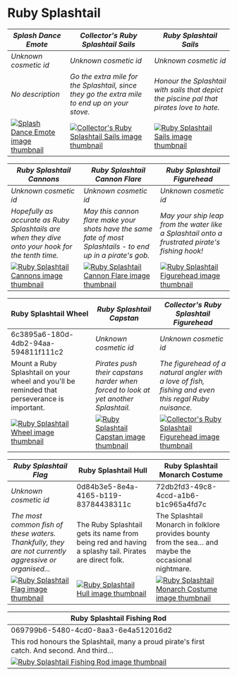 # Ruby Splashtail

| *Splash Dance Emote* | *Collector's Ruby Splashtail Sails* | *Ruby Splashtail Sails* |
| -------------------- | ----------------------------------- | ----------------------- |
| *Unknown cosmetic id* | *Unknown cosmetic id* | *Unknown cosmetic id* |
| *No description* | *Go the extra mile for the Splashtail, since they go the extra mile to end up on your stove.* | *Honour the Splashtail with sails that depict the piscine pal that pirates love to hate.* |
| [![*Splash Dance Emote* image thumbnail](https://cdn.merciasquill.com/images/67035fed8ad30bf0035179c4)](https://seaofthieves.wiki.gg/wiki/Splash_Dance_Emote) | [![*Collector's Ruby Splashtail Sails* image thumbnail](https://cdn.merciasquill.com/images/67035fed8ad30bf0035179c4)](https://seaofthieves.wiki.gg/wiki/Collector's_Ruby_Splashtail_Sails) | [![*Ruby Splashtail Sails* image thumbnail](https://cdn.merciasquill.com/images/67035fed8ad30bf0035179c4)](https://seaofthieves.wiki.gg/wiki/Ruby_Splashtail_Sails) |

| *Ruby Splashtail Cannons* | *Ruby Splashtail Cannon Flare* | *Ruby Splashtail Figurehead* |
| ------------------------- | ------------------------------ | ---------------------------- |
| *Unknown cosmetic id* | *Unknown cosmetic id* | *Unknown cosmetic id* |
| *Hopefully as accurate as Ruby Splashtails are when they dive onto your hook for the tenth time.* | *May this cannon flare make your shots have the same fate of most Splashtails - to end up in a pirate's gob.* | *May your ship leap from the water like a Splashtail onto a frustrated pirate's fishing hook!* |
| [![*Ruby Splashtail Cannons* image thumbnail](https://cdn.merciasquill.com/images/67035fed8ad30bf0035179c4)](https://seaofthieves.wiki.gg/wiki/Ruby_Splashtail_Cannons) | [![*Ruby Splashtail Cannon Flare* image thumbnail](https://cdn.merciasquill.com/images/67035fed8ad30bf0035179c4)](https://seaofthieves.wiki.gg/wiki/Ruby_Splashtail_Cannon_Flare) | [![*Ruby Splashtail Figurehead* image thumbnail](https://cdn.merciasquill.com/images/67035fed8ad30bf0035179c4)](https://seaofthieves.wiki.gg/wiki/Ruby_Splashtail_Figurehead) |

| Ruby Splashtail Wheel | *Ruby Splashtail Capstan* | *Collector's Ruby Splashtail Figurehead* |
| --------------------- | ------------------------- | ---------------------------------------- |
| 6c3895a6-180d-4db2-94aa-594811f111c2 | *Unknown cosmetic id* | *Unknown cosmetic id* |
| Mount a Ruby Splashtail on your wheel and you'll be reminded that perseverance is important. | *Pirates push their capstans harder when forced to look at yet another Splashtail.* | *The figurehead of a natural angler with a love of fish, fishing and even this regal Ruby nuisance.* |
| [![Ruby Splashtail Wheel image thumbnail](https://seaofthieves.wiki.gg/images/2/2b/Ruby_Splashtail_Wheel.png)](https://seaofthieves.wiki.gg/wiki/Ruby_Splashtail_Wheel) | [![*Ruby Splashtail Capstan* image thumbnail](https://cdn.merciasquill.com/images/67035fed8ad30bf0035179c4)](https://seaofthieves.wiki.gg/wiki/Ruby_Splashtail_Capstan) | [![*Collector's Ruby Splashtail Figurehead* image thumbnail](https://cdn.merciasquill.com/images/67035fed8ad30bf0035179c4)](https://seaofthieves.wiki.gg/wiki/Collector's_Ruby_Splashtail_Figurehead) |

| *Ruby Splashtail Flag* | Ruby Splashtail Hull | Ruby Splashtail Monarch Costume |
| ---------------------- | -------------------- | ------------------------------- |
| *Unknown cosmetic id* | 0d84b3e5-8e4a-4165-b119-83784438311c | 72db2fd3-49c8-4ccd-a1b6-b1c965a4fd7c |
| *The most common fish of these waters. Thankfully, they are not currently aggressive or organised...* | The Ruby Splashtail gets its name from being red and having a splashy tail. Pirates are direct folk. | The Splashtail Monarch in folklore provides bounty from the sea… and maybe the occasional nightmare. |
| [![*Ruby Splashtail Flag* image thumbnail](https://cdn.merciasquill.com/images/67035fed8ad30bf0035179c4)](https://seaofthieves.wiki.gg/wiki/Ruby_Splashtail_Flag) | [![Ruby Splashtail Hull image thumbnail](https://seaofthieves.wiki.gg/images/2/25/Ruby_Splashtail_Hull.png)](https://seaofthieves.wiki.gg/wiki/Ruby_Splashtail_Hull) | [![Ruby Splashtail Monarch Costume image thumbnail](https://seaofthieves.wiki.gg/images/9/99/Ruby_Splashtail_Monarch_Costume.png)](https://seaofthieves.wiki.gg/wiki/Ruby_Splashtail_Monarch_Costume) |

| Ruby Splashtail Fishing Rod |
| --------------------------- |
| 069799b6-5480-4cd0-8aa3-6e4a512016d2 |
| This rod honours the Splashtail, many a proud pirate's first catch. And second. And third… |
| [![Ruby Splashtail Fishing Rod image thumbnail](https://seaofthieves.wiki.gg/images/3/3d/Ruby_Splashtail_Fishing_Rod.png)](https://seaofthieves.wiki.gg/wiki/Ruby_Splashtail_Fishing_Rod) |
